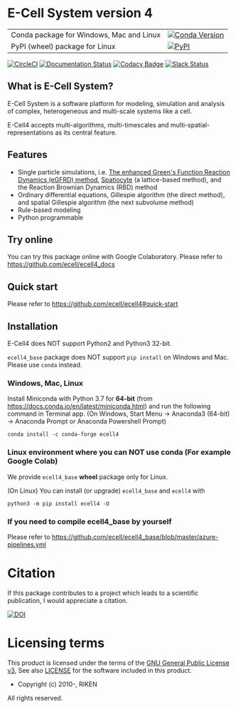 E-Cell System version 4
=======================

|   |  |
| ------------- | ------------- |
| Conda package for Windows, Mac and Linux | [![Conda Version](https://img.shields.io/conda/vn/conda-forge/ecell4_base.svg)](https://github.com/conda-forge/ecell4_base-feedstock) |
| PyPI (wheel) package for Linux | [![PyPI](https://img.shields.io/pypi/v/ecell4_base.svg)](https://pypi.python.org/pypi/ecell4_base) |

[![CircleCI](https://circleci.com/gh/ecell/ecell4_base.svg?style=svg)](https://circleci.com/gh/ecell/ecell4_base)
[![Documentation Status](https://readthedocs.org/projects/ecell4/badge/?version=latest)](http://ecell4.readthedocs.org/en/latest/?badge=latest)
[![Codacy Badge](https://api.codacy.com/project/badge/Grade/87e076986e354b508f66af0a0ca3373d)](https://www.codacy.com/app/ecell/ecell4_base?utm_source=github.com&amp;utm_medium=referral&amp;utm_content=ecell/ecell4_base&amp;utm_campaign=Badge_Grade)
[![Slack Status](https://img.shields.io/badge/chat-on%20slack-50baa6.svg)](https://ecell-project.herokuapp.com/)
<!---[![Slack Status](https://ecell-project.herokuapp.com/badge.svg)](https://ecell-project.herokuapp.com/)--->

What is E-Cell System?
----------------------

E-Cell System is a software platform for modeling, simulation and analysis of complex, heterogeneous and multi-scale systems like a cell.

E-Cell4 accepts multi-algorithms, multi-timescales and multi-spatial-representations as its central feature.

Features
--------

- Single particle simulations, i.e. [The enhanced Green's Function Reaction Dynamics (eGFRD) method](http://gfrd.org), [Spatiocyte](http://spatiocyte.org) (a lattice-based method), and the Reaction Brownian Dynamics (RBD) method
- Ordinary differential equations, Gillespie algorithm (the direct method), and spatial Gillespie algorithm (the next subvolume method)
- Rule-based modeling
- Python programmable

Try online
----------

You can try this package online with Google Colaboratory.
Please refer to https://github.com/ecell/ecell4_docs

Quick start
-----------

Please refer to https://github.com/ecell/ecell4#quick-start

Installation
-------------

E-Cell4 does NOT support Python2 and Python3 32-bit.

`ecell4_base` package does NOT support `pip install` on Windows and Mac. Please use `conda` instead.

### Windows, Mac, Linux

Install Miniconda with Python 3.7 for **64-bit** (from https://docs.conda.io/en/latest/miniconda.html)
and run the following command in Terminal app. (On Windows, Start Menu -> Anaconda3 (64-bit) -> Anaconda Prompt or Anaconda Powershell Prompt)

```
conda install -c conda-forge ecell4
```

### Linux environment where you can NOT use conda (For example Google Colab)

We provide `ecell4_base` **wheel** package only for Linux.

(On Linux) You can install (or upgrade) `ecell4_base` and `ecell4` with

```
python3 -m pip install ecell4 -U
```

### If you need to compile ecell4_base by yourself

Please refer to https://github.com/ecell/ecell4_base/blob/master/azure-pipelines.yml


Citation
========

If this package contributes to a project which leads to a scientific publication, I would appreciate a citation.

[![DOI](https://zenodo.org/badge/6348303.svg)](https://zenodo.org/badge/latestdoi/6348303)

Licensing terms
===============

This product is licensed under the terms of the [GNU General Public License v3](https://github.com/ecell/ecell4_base/blob/master/LICENSE),
See also [LICENSE](https://github.com/ecell/ecell4_base/blob/master/LICENSE) for the software included in this product.

- Copyright (c) 2010-, RIKEN

All rights reserved.
